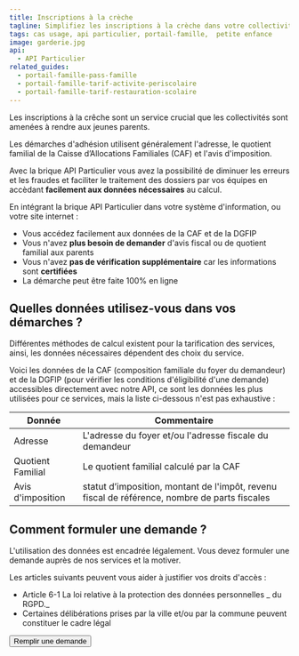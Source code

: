 ```yaml
---
title: Inscriptions à la crèche
tagline: Simplifiez les inscriptions à la crèche dans votre collectivité ?
tags: cas usage, api particulier, portail-famille,  petite enfance
image: garderie.jpg
api:
  - API Particulier
related_guides:
  - portail-famille-pass-famille
  - portail-famille-tarif-activite-periscolaire
  - portail-famille-tarif-restauration-scolaire
---
```


Les inscriptions à la crêche sont un service crucial que les collectivités sont amenées à rendre aux jeunes parents.

Les démarches d'adhésion utilisent généralement l'adresse, le quotient familial de la Caisse d’Allocations Familiales (CAF) et l'avis d'imposition.

Avec la brique API Particulier vous avez la possibilité de diminuer les erreurs et les fraudes et faciliter le traitement des dossiers par vos équipes en accèdant **facilement aux données nécessaires** au calcul.

En intégrant la brique API Particulier dans votre système d'information, ou votre site internet :

- Vous accédez facilement aux données de la CAF et de la DGFIP
- Vous n'avez **plus besoin de demander** d'avis fiscal ou de quotient familial aux parents
- Vous n'avez **pas de vérification supplémentaire** car les informations sont **certifiées**
- La démarche peut être faite 100% en ligne

## Quelles données utilisez-vous dans vos démarches ?

Différentes méthodes de calcul existent pour la tarification des services, ainsi, les données nécessaires dépendent des choix du service.

Voici les données de la CAF (composition familiale du foyer du demandeur) et de la DGFIP (pour vérifier les conditions d'éligibilité d'une demande) accessibles directement avec notre API, ce sont les données les plus utilisées pour ce services, mais la liste ci-dessous n'est pas exhaustive :

| Donnée            | Commentaire                                                                                   |
| ----------------- | --------------------------------------------------------------------------------------------- |
| Adresse           | L'adresse du foyer et/ou l'adresse fiscale du demandeur                                       |
| Quotient Familial | Le quotient familial calculé par la CAF                                                       |
| Avis d'imposition | statut d’imposition, montant de l'impôt, revenu fiscal de référence, nombre de parts fiscales |

## Comment formuler une demande ?

L'utilisation des données est encadrée légalement. Vous devez formuler une demande auprès de nos services et la motiver.

Les articles suivants peuvent vous aider à justifier vos droits d'accès :

- Article 6-1 <External href="https://www.cnil.fr/fr/reglement-europeen-protection-donnees">La loi relative à la protection des données personnelles</External> _ du RGPD._
- Certaines délibérations prises par la ville et/ou par la commune peuvent constituer le cadre légal

<NextSteps />
<Button href="https://datapass.api.gouv.fr/api-particulier">Remplir une demande</Button>
